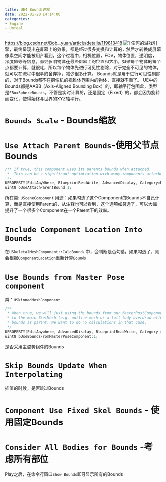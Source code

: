 ```yaml
---
title: UE4 Bounds详解
date: 2022-01-20 14:14:00
categories:
- Engine
- Unreal
---
```

https://blog.csdn.net/Bob__yuan/article/details/119813418
![1](1.png)
任何的游戏引擎，最终呈现出在屏幕上的效果，都是经过很多变换和计算的，然后才转换成屏幕像素空间才能被用户看到，这个过程中，相机位置，FOV，物体位置，透明度，深度值等等信息，都会影响物体在最终屏幕上的位置和大小，如果每个物体的每个点都要计算，就很耗，所以每个物体先进行可见性剔除，对于完全不可见的物体，就可以在流程中很早的舍弃掉，减少很多计算。
Bounds就是用于进行可见性剔除的，对于Bounds都不在摄像机的视锥体范围内的物体，直接就不画了。
UE中的 Bounds都是AABB（Axis-Aligned Bounding Box）的，即轴平行包围盒，类型是`FBoxSphereBounds`。不管是实时计算的，还是固定（Fixed）的，都会因为旋转而变化，使得始终与世界的XYZ轴平行。
# `Bounds Scale` - Bounds缩放
# `Use Attach Parent Bounds`-使用父节点 Bounds
```C++
/** If true, this component uses its parents bounds when attached.
 *  This can be a significant optimization with many components attached together.
 */
UPROPERTY(EditAnyWhere, BlueprintReadWrite, AdvancedDisplay, Category=Rendering)
uint8 bUseAttachParentBound:1;
```
所在类: `USceneComponent`
用途：如果勾选了这个Component的Bounds不自己计算，而是直接使用Parent的，从注释也可以看到，这个选项如果选了，可以大幅提升了一个很多个Component在一个Parent下的效率。

# `Include Component Location Into Bounds`

在`USkeletalMeshComponent::CalcBounds` 中，会判断是否勾选，如果勾选了，则会根据`ComponentLocation`重新计算`Bounds`

# `Use Bounds from Master Pose component`
类：`USkinnedMeshComponent`
```C++
/**
 * When true, we will just using the bounds from our MasterPostComponent. This is useful for when we have a Mesh Parented
 * to the main SkelMesh (e.g. outline mesh or a full body overdraw effect that is toggled) that is always going to be the some
 * bounds as parent. We want to do no calculations in that case.
 */
UPROPERTY(EditAnywhere, AdvancedDisplay, BlueprintReadWrite, Category = SkeletalMesh)
uint8 bUseBoundsFromMasterPoseComponent:1;
```
是否采用主姿势组件的Bounds
# `Skip Bounds Update When Interpolating`
插值的时候，是否跳过Bounds
# `Component Use Fixed Skel Bounds` - 使用固定Bounds
# `Consider All Bodies for Bounds` -考虑所有部位

Play之后，在命令行窗口`Show Bounds`即可显示所有的Bounds